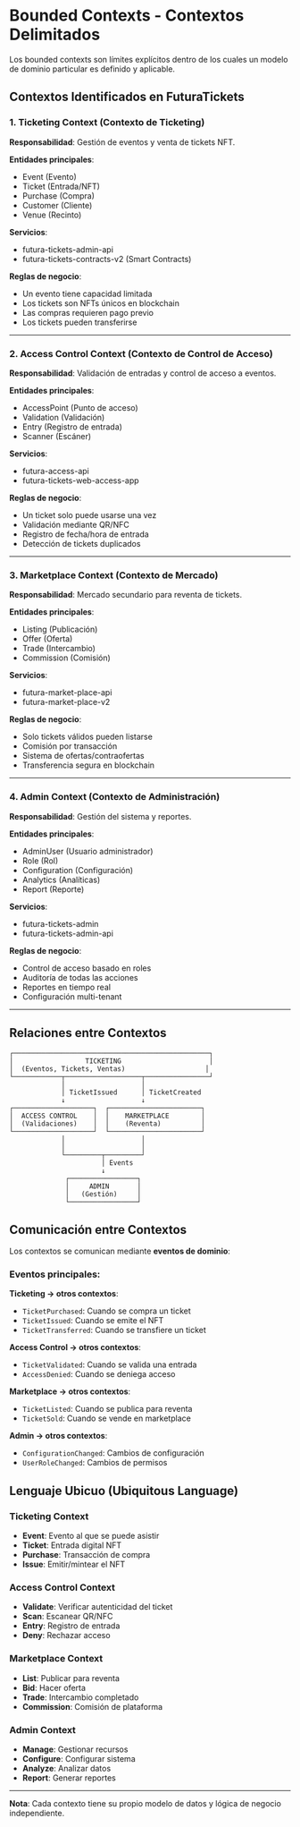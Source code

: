 # Bounded Contexts - Contextos Delimitados

Los bounded contexts son límites explícitos dentro de los cuales un modelo de dominio particular es definido y aplicable.

## Contextos Identificados en FuturaTickets

### 1. Ticketing Context (Contexto de Ticketing)

**Responsabilidad**: Gestión de eventos y venta de tickets NFT.

**Entidades principales**:
- Event (Evento)
- Ticket (Entrada/NFT)
- Purchase (Compra)
- Customer (Cliente)
- Venue (Recinto)

**Servicios**:
- futura-tickets-admin-api
- futura-tickets-contracts-v2 (Smart Contracts)

**Reglas de negocio**:
- Un evento tiene capacidad limitada
- Los tickets son NFTs únicos en blockchain
- Las compras requieren pago previo
- Los tickets pueden transferirse

---

### 2. Access Control Context (Contexto de Control de Acceso)

**Responsabilidad**: Validación de entradas y control de acceso a eventos.

**Entidades principales**:
- AccessPoint (Punto de acceso)
- Validation (Validación)
- Entry (Registro de entrada)
- Scanner (Escáner)

**Servicios**:
- futura-access-api
- futura-tickets-web-access-app

**Reglas de negocio**:
- Un ticket solo puede usarse una vez
- Validación mediante QR/NFC
- Registro de fecha/hora de entrada
- Detección de tickets duplicados

---

### 3. Marketplace Context (Contexto de Mercado)

**Responsabilidad**: Mercado secundario para reventa de tickets.

**Entidades principales**:
- Listing (Publicación)
- Offer (Oferta)
- Trade (Intercambio)
- Commission (Comisión)

**Servicios**:
- futura-market-place-api
- futura-market-place-v2

**Reglas de negocio**:
- Solo tickets válidos pueden listarse
- Comisión por transacción
- Sistema de ofertas/contraofertas
- Transferencia segura en blockchain

---

### 4. Admin Context (Contexto de Administración)

**Responsabilidad**: Gestión del sistema y reportes.

**Entidades principales**:
- AdminUser (Usuario administrador)
- Role (Rol)
- Configuration (Configuración)
- Analytics (Analíticas)
- Report (Reporte)

**Servicios**:
- futura-tickets-admin
- futura-tickets-admin-api

**Reglas de negocio**:
- Control de acceso basado en roles
- Auditoría de todas las acciones
- Reportes en tiempo real
- Configuración multi-tenant

---

## Relaciones entre Contextos

```
┌─────────────────────────────────────────────────┐
│                  TICKETING                      │
│  (Eventos, Tickets, Ventas)                    │
└────────────┬───────────────────┬────────────────┘
             │                   │
             │ TicketIssued      │ TicketCreated
             ↓                   ↓
┌────────────────────┐  ┌───────────────────────┐
│  ACCESS CONTROL    │  │    MARKETPLACE        │
│  (Validaciones)    │  │    (Reventa)          │
└────────────────────┘  └───────────────────────┘
             │                   │
             │                   │
             └─────────┬─────────┘
                       │ Events
                       ↓
              ┌─────────────────┐
              │     ADMIN       │
              │   (Gestión)     │
              └─────────────────┘
```

## Comunicación entre Contextos

Los contextos se comunican mediante **eventos de dominio**:

### Eventos principales:

**Ticketing → otros contextos**:
- `TicketPurchased`: Cuando se compra un ticket
- `TicketIssued`: Cuando se emite el NFT
- `TicketTransferred`: Cuando se transfiere un ticket

**Access Control → otros contextos**:
- `TicketValidated`: Cuando se valida una entrada
- `AccessDenied`: Cuando se deniega acceso

**Marketplace → otros contextos**:
- `TicketListed`: Cuando se publica para reventa
- `TicketSold`: Cuando se vende en marketplace

**Admin → otros contextos**:
- `ConfigurationChanged`: Cambios de configuración
- `UserRoleChanged`: Cambios de permisos

## Lenguaje Ubicuo (Ubiquitous Language)

### Ticketing Context
- **Event**: Evento al que se puede asistir
- **Ticket**: Entrada digital NFT
- **Purchase**: Transacción de compra
- **Issue**: Emitir/mintear el NFT

### Access Control Context
- **Validate**: Verificar autenticidad del ticket
- **Scan**: Escanear QR/NFC
- **Entry**: Registro de entrada
- **Deny**: Rechazar acceso

### Marketplace Context
- **List**: Publicar para reventa
- **Bid**: Hacer oferta
- **Trade**: Intercambio completado
- **Commission**: Comisión de plataforma

### Admin Context
- **Manage**: Gestionar recursos
- **Configure**: Configurar sistema
- **Analyze**: Analizar datos
- **Report**: Generar reportes

---

**Nota**: Cada contexto tiene su propio modelo de datos y lógica de negocio independiente.
